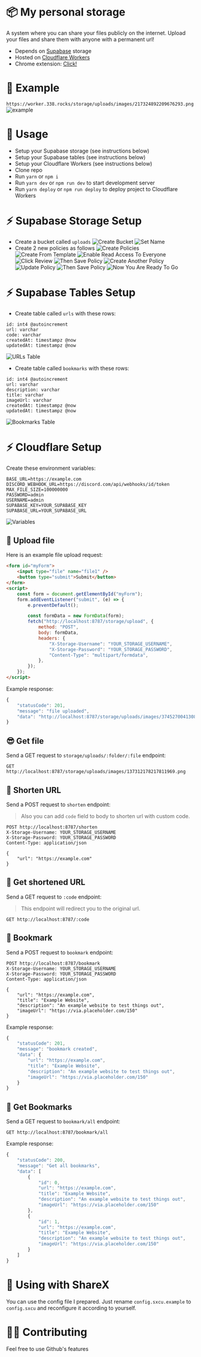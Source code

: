 # 📦 My personal storage

A system where you can share your files publicly on the internet. Upload your files and share them with anyone with a permanent url!

-   Depends on [Supabase](https://supabase.io/) storage
-   Hosted on [Cloudflare Workers](https://workers.cloudflare.com/)
-   Chrome extension: [Click!](https://github.com/barisbored/storage-chrome-extension)

# 🎁 Example

`https://worker.338.rocks/storage/uploads/images/217324892209676293.png`
![example](https://worker.338.rocks/storage/uploads/images/217324892209676293.png)

# 🎈 Usage

-   Setup your Supabase storage (see instructions below)
-   Setup your Supabase tables (see instructions below)
-   Setup your Cloudflare Workers (see instructions below)
-   Clone repo
-   Run `yarn` or `npm i`
-   Run `yarn dev` or `npm run dev` to start development server
-   Run `yarn deploy` or `npm run deploy` to deploy project to Cloudflare Workers

# ⚡️ Supabase Storage Setup

-   Create a bucket called `uploads`
    ![Create Bucket](https://worker.338.rocks/storage/uploads/images/214474010631733253.png)
    ![Set Name](https://worker.338.rocks/storage/uploads/images/214476763441528847.png)
-   Create 2 new policies as follows
    ![Create Policies](https://worker.338.rocks/storage/uploads/images/214474469236932614.png)
    ![Create From Template](https://worker.338.rocks/storage/uploads/images/214474618927448071.png)
    ![Enable Read Access To Everyone](https://worker.338.rocks/storage/uploads/images/214474787119038472.png)
    ![Click Review](https://worker.338.rocks/storage/uploads/images/214474952768880649.png)
    ![Then Save Policy](https://worker.338.rocks/storage/uploads/images/214475066094780426.png)
    ![Create Another Policy](https://worker.338.rocks/storage/uploads/images/214475499529961483.png)
    ![Update Policy](https://worker.338.rocks/storage/uploads/images/214476197688639500.png)
    ![Then Save Policy](https://worker.338.rocks/storage/uploads/images/214476313275269133.png)
    ![Now You Are Ready To Go](https://worker.338.rocks/storage/uploads/images/214476505919651854.png)

# ⚡️ Supabase Tables Setup

-   Create table called `urls` with these rows:

```
id: int4 @autoincrement
url: varchar
code: varchar
createdAt: timestampz @now
updatedAt: timestampz @now
```

![URLs Table](https://worker.338.rocks/storage/uploads/images/374535316738015232.png)

-   Create table called `bookmarks` with these rows:

```
id: int4 @autoincrement
url: varchar
description: varchar
title: varchar
imageUrl: varchar
createdAt: timestampz @now
updatedAt: timestampz @now
```

![Bookmarks Table](https://worker.338.rocks/storage/uploads/images/374535790522400768.png)

# ⚡️ Cloudflare Setup

Create these environment variables:

```
BASE_URL=https://example.com
DISCORD_WEBHOOK_URL=https://discord.com/api/webhooks/id/token
MAX_FILE_SIZE=100000000
PASSWORD=admin
USERNAME=admin
SUPABASE_KEY=YOUR_SUPABASE_KEY
SUPABASE_URL=YOUR_SUPABASE_URL
```

![Variables](https://worker.338.rocks/storage/uploads/images/374533767940931584.png)

## 🧶 Upload file

Here is an example file upload request:

```html
<form id="myForm">
	<input type="file" name="file1" />
	<button type="submit">Submit</button>
</form>
<script>
	const form = document.getElementById("myForm");
	form.addEventListener("submit", (e) => {
		e.preventDefault();

		const formData = new FormData(form);
		fetch("http://localhost:8787/storage/upload", {
			method: "POST",
			body: formData,
			headers: {
				"X-Storage-Username": "YOUR_STORAGE_USERNAME",
				"X-Storage-Password": "YOUR_STORAGE_PASSWORD",
				"Content-Type": "multipart/formdata",
			},
		});
	});
</script>
```

Example response:

```js
{
	"statusCode": 201,
	"message": "file uploaded",
	"data": "http://localhost:8787/storage/uploads/images/374527004130803712.png"
}
```

## 😎 Get file

Send a GET request to `storage/uploads/:folder/:file` endpoint:

```
GET http://localhost:8787/storage/uploads/images/137312178217811969.png
```

## 🔗 Shorten URL

Send a POST request to `shorten` endpoint:

> Also you can add `code` field to body to shorten url with custom code.

```
POST http://localhost:8787/shorten
X-Storage-Username: YOUR_STORAGE_USERNAME
X-Storage-Password: YOUR_STORAGE_PASSWORD
Content-Type: application/json

{
	"url": "https://example.com"
}
```

## 📝 Get shortened URL

Send a GET request to `:code` endpoint:

> This endpoint will redirect you to the original url.

```
GET http://localhost:8787/:code
```

## 📕 Bookmark

Send a POST request to `bookmark` endpoint:

```
POST http://localhost:8787/bookmark
X-Storage-Username: YOUR_STORAGE_USERNAME
X-Storage-Password: YOUR_STORAGE_PASSWORD
Content-Type: application/json

{
	"url": "https://example.com",
	"title": "Example Website",
	"description": "An example website to test things out",
	"imageUrl": "https://via.placeholder.com/150"
}
```

Example response:

```js
{
	"statusCode": 201,
	"message": "bookmark created",
	"data": {
		"url": "https://example.com",
		"title": "Example Website",
		"description": "An example website to test things out",
		"imageUrl": "https://via.placeholder.com/150"
	}
}
```

## 📗 Get Bookmarks

Send a GET request to `bookmark/all` endpoint:

```
GET http://localhost:8787/bookmark/all
```

Example response:

```js
{
	"statusCode": 200,
	"message": "Get all bookmarks",
	"data": [
		{
			"id": 0,
			"url": "https://example.com",
			"title": "Example Website",
			"description": "An example website to test things out",
			"imageUrl": "https://via.placeholder.com/150"
		},
		{
			"id": 1,
			"url": "https://example.com",
			"title": "Example Website",
			"description": "An example website to test things out",
			"imageUrl": "https://via.placeholder.com/150"
		}
	]
}
```

# 🚀 Using with ShareX

You can use the config file I prepared. Just rename `config.sxcu.example` to `config.sxcu` and reconfigure it according to yourself.

# 🤼‍♂️ Contributing

Feel free to use Github's features
